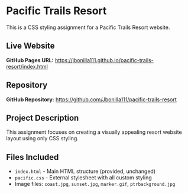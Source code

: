 # Pacific Trails Resort

This is a CSS styling assignment for a Pacific Trails Resort website.

## Live Website
**GitHub Pages URL:** https://jbonilla111.github.io/pacific-trails-resort/index.html

## Repository
**GitHub Repository:** https://github.com/Jbonilla111/pacific-trails-resort

## Project Description
This assignment focuses on creating a visually appealing resort website layout using only CSS styling.

## Files Included
- `index.html` - Main HTML structure (provided, unchanged) 
- `pacific.css` - External stylesheet with all custom styling
- Image files: `coast.jpg`, `sunset.jpg`, `marker.gif`, `ptrbackground.jpg`
